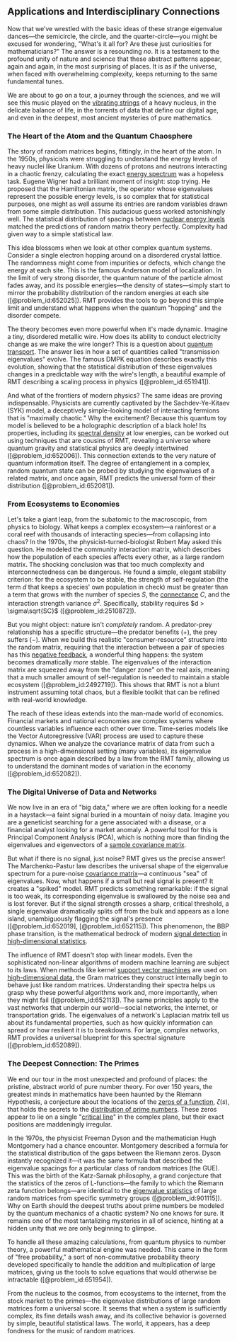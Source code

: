 ## Applications and Interdisciplinary Connections

Now that we’ve wrestled with the basic ideas of these strange eigenvalue dances—the semicircle, the circle, and the quarter-circle—you might be excused for wondering, "What's it all for? Are these just curiosities for mathematicians?" The answer is a resounding *no*. It is a testament to the profound unity of nature and science that these abstract patterns appear, again and again, in the most surprising of places. It is as if the universe, when faced with overwhelming complexity, keeps returning to the same fundamental tunes.

We are about to go on a tour, a journey through the sciences, and we will see this music played on the [vibrating strings](@article_id:168288) of a heavy nucleus, in the delicate balance of life, in the torrents of data that define our digital age, and even in the deepest, most ancient mysteries of pure mathematics.

### The Heart of the Atom and the Quantum Chaosphere

The story of random matrices begins, fittingly, in the heart of the atom. In the 1950s, physicists were struggling to understand the energy levels of heavy nuclei like Uranium. With dozens of protons and neutrons interacting in a chaotic frenzy, calculating the exact [energy spectrum](@article_id:181286) was a hopeless task. Eugene Wigner had a brilliant moment of insight: stop trying. He proposed that the Hamiltonian matrix, the operator whose eigenvalues represent the possible energy levels, is so complex that for statistical purposes, one might as well assume its entries are random variables drawn from some simple distribution. This audacious guess worked astonishingly well. The statistical distribution of spacings between [nuclear energy levels](@article_id:160481) matched the predictions of random matrix theory perfectly. Complexity had given way to a simple statistical law.

This idea blossoms when we look at other complex quantum systems. Consider a single electron hopping around on a disordered crystal lattice. The randomness might come from impurities or defects, which change the energy at each site. This is the famous Anderson model of localization. In the limit of very strong disorder, the quantum nature of the particle almost fades away, and its possible energies—the density of states—simply start to mirror the probability distribution of the random energies at each site ([@problem_id:652025]). RMT provides the tools to go beyond this simple limit and understand what happens when the quantum "hopping" and the disorder compete.

The theory becomes even more powerful when it's made dynamic. Imagine a tiny, disordered metallic wire. How does its ability to conduct electricity change as we make the wire longer? This is a question about [quantum transport](@article_id:138438). The answer lies in how a set of quantities called "transmission eigenvalues" evolve. The famous DMPK equation describes exactly this evolution, showing that the statistical distribution of these eigenvalues changes in a predictable way with the wire's length, a beautiful example of RMT describing a scaling process in physics ([@problem_id:651941]).

And what of the frontiers of modern physics? The same ideas are proving indispensable. Physicists are currently captivated by the Sachdev-Ye-Kitaev (SYK) model, a deceptively simple-looking model of interacting fermions that is "maximally chaotic." Why the excitement? Because this quantum toy model is believed to be a holographic description of a black hole! Its properties, including its [spectral density](@article_id:138575) at low energies, can be worked out using techniques that are cousins of RMT, revealing a universe where quantum gravity and statistical physics are deeply intertwined ([@problem_id:652006]). This connection extends to the very nature of quantum information itself. The degree of entanglement in a complex, random quantum state can be probed by studying the eigenvalues of a related matrix, and once again, RMT predicts the universal form of their distribution ([@problem_id:652081]).

### From Ecosystems to Economies

Let's take a giant leap, from the subatomic to the macroscopic, from physics to biology. What keeps a complex ecosystem—a rainforest or a coral reef with thousands of interacting species—from collapsing into chaos? In the 1970s, the physicist-turned-biologist Robert May asked this question. He modeled the community interaction matrix, which describes how the population of each species affects every other, as a large random matrix. The shocking conclusion was that too much complexity and interconnectedness can be dangerous. He found a simple, elegant stability criterion: for the ecosystem to be stable, the strength of self-regulation (the term $d$ that keeps a species' own population in check) must be greater than a term that grows with the number of species $S$, the [connectance](@article_id:184687) $C$, and the interaction strength variance $\sigma^2$. Specifically, stability requires $d > \sigma\sqrt{SC}$ ([@problem_id:2510872]).

But you might object: nature isn't *completely* random. A predator-prey relationship has a specific structure—the predator benefits ($+$), the prey suffers ($-$). When we build this realistic "consumer-resource" structure into the random matrix, requiring that the interaction between a pair of species has this [negative feedback](@article_id:138125), a wonderful thing happens: the system becomes dramatically *more* stable. The eigenvalues of the interaction matrix are squeezed away from the "danger zone" on the real axis, meaning that a much smaller amount of self-regulation is needed to maintain a stable ecosystem ([@problem_id:2492719]). This shows that RMT is not a blunt instrument assuming total chaos, but a flexible toolkit that can be refined with real-world knowledge.

The reach of these ideas extends into the man-made world of economics. Financial markets and national economies are complex systems where countless variables influence each other over time. Time-series models like the Vector Autoregressive (VAR) process are used to capture these dynamics. When we analyze the covariance matrix of data from such a process in a high-dimensional setting (many variables), its eigenvalue spectrum is once again described by a law from the RMT family, allowing us to understand the dominant modes of variation in the economy ([@problem_id:652082]).

### The Digital Universe of Data and Networks

We now live in an era of "big data," where we are often looking for a needle in a haystack—a faint signal buried in a mountain of noisy data. Imagine you are a geneticist searching for a gene associated with a disease, or a financial analyst looking for a market anomaly. A powerful tool for this is Principal Component Analysis (PCA), which is nothing more than finding the eigenvalues and eigenvectors of a [sample covariance matrix](@article_id:163465).

But what if there is no signal, just noise? RMT gives us the precise answer! The Marchenko-Pastur law describes the universal shape of the eigenvalue spectrum for a pure-noise [covariance matrix](@article_id:138661)—a continuous "sea" of eigenvalues. Now, what happens if a small but real signal is present? It creates a "spiked" model. RMT predicts something remarkable: if the signal is too weak, its corresponding eigenvalue is swallowed by the noise sea and is lost forever. But if the signal strength crosses a sharp, critical threshold, a single eigenvalue dramatically splits off from the bulk and appears as a lone island, unambiguously flagging the signal's presence ([@problem_id:652019], [@problem_id:652115]). This phenomenon, the BBP phase transition, is the mathematical bedrock of modern [signal detection](@article_id:262631) in [high-dimensional statistics](@article_id:173193).

The influence of RMT doesn't stop with linear models. Even the sophisticated non-linear algorithms of modern machine learning are subject to its laws. When methods like kernel [support vector machines](@article_id:171634) are used on [high-dimensional data](@article_id:138380), the Gram matrices they construct internally begin to behave just like random matrices. Understanding their spectra helps us grasp why these powerful algorithms work and, more importantly, when they might fail ([@problem_id:652113]). The same principles apply to the vast networks that underpin our world—social networks, the internet, or transportation grids. The eigenvalues of a network's Laplacian matrix tell us about its fundamental properties, such as how quickly information can spread or how resilient it is to breakdowns. For large, complex networks, RMT provides a universal blueprint for this spectral signature ([@problem_id:652089]).

### The Deepest Connection: The Primes

We end our tour in the most unexpected and profound of places: the pristine, abstract world of pure number theory. For over 150 years, the greatest minds in mathematics have been haunted by the Riemann Hypothesis, a conjecture about the locations of the [zeros of a function](@article_id:168992), $\zeta(s)$, that holds the secrets to the [distribution of prime numbers](@article_id:636953). These zeros appear to lie on a single "[critical line](@article_id:170766)" in the complex plane, but their exact positions are maddeningly irregular.

In the 1970s, the physicist Freeman Dyson and the mathematician Hugh Montgomery had a chance encounter. Montgomery described a formula for the statistical distribution of the gaps between the Riemann zeros. Dyson instantly recognized it—it was the same formula that described the eigenvalue spacings for a particular class of random matrices (the GUE). This was the birth of the Katz-Sarnak philosophy, a grand conjecture that the statistics of the zeros of L-functions—the family to which the Riemann zeta function belongs—are identical to the [eigenvalue statistics](@article_id:196288) of large random matrices from specific symmetry groups ([@problem_id:901115]). Why on Earth should the deepest truths about prime numbers be modeled by the quantum mechanics of a chaotic system? No one knows for sure. It remains one of the most tantalizing mysteries in all of science, hinting at a hidden unity that we are only beginning to glimpse.

To handle all these amazing calculations, from quantum physics to number theory, a powerful mathematical engine was needed. This came in the form of "free probability," a sort of non-commutative probability theory developed specifically to handle the addition and multiplication of large matrices, giving us the tools to solve equations that would otherwise be intractable ([@problem_id:651954]).

From the nucleus to the cosmos, from ecosystems to the internet, from the stock market to the primes—the eigenvalue distributions of large random matrices form a universal score. It seems that when a system is sufficiently complex, its fine details wash away, and its collective behavior is governed by simple, beautiful statistical laws. The world, it appears, has a deep fondness for the music of random matrices.